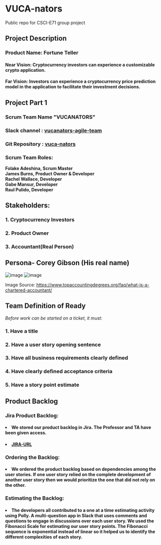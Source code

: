 # VUCA-nators
Public repo for CSCI-E71 group project

## Project Description
### Product Name: Fortune Teller

#### Near Vision: Cryptocurrency investors can experience a customizable crypto application.
#### Far Vision: Investors can experience a cryptocurrency price prediction model in the application to facilitate their investment decisions.   

## Project Part 1
###  Scrum Team Name  "VUCANATORS"
###  Slack channel : [vucanators-agile-team](https://agilesoftwarecourse.slack.com/archives/C02L5H02672)
###  Git Repository : [vuca-nators](https://github.com/gabemansur/vuca-nators)
###  Scrum Team Roles:
**Folake Adeshina, Scrum Master** <br/>
**James Burns, Product Owner & Developer** <br/>
**Rachel Wallace, Developer** <br/>
**Gabe Mansur, Developer** <br/>
**Raul Pulido, Developer**

## Stakeholders:
### 1. Cryptocurrency Investors
### 2. Product Owner
### 3. Accountant(Real Person)


## Persona- Corey Gibson (His real name)
![image](https://user-images.githubusercontent.com/65990764/139624331-da912d5b-2341-4a1e-8ce2-805027d8e77d.png)
![image](https://user-images.githubusercontent.com/65990764/139624081-3b11c9fd-277d-48a9-bead-34b4fd5c5bd7.png)

Image Source: https://www.topaccountingdegrees.org/faq/what-is-a-chartered-accountant/

## Team Definition of Ready

*Before work can be started on a ticket, it must:*
### 1. Have a title
### 2. Have a user story opening sentence
### 3. Have all business requirements clearly defined
### 4. Have clearly defined acceptance criteria
### 5. Have a story point estimate

## Product Backlog
### Jira Product Backlog: <br/>
#### <li> We stored our product backlog in Jira. The Professor and TA have been given access.</li>
#### <li> [JIRA-URL](https://vuca-nators.atlassian.net/jira/software/projects/FT/boards/1/backlog) </li>

### Ordering the Backlog: <br/>
#### <li> We ordered the product backlog based on dependencies among the user stories. If one user story relied on the complete development of another user story then we would prioritize the one that did not rely on the other. </li>


### Estimating the Backlog: <br/>
#### <li> The developers all contributed to a one at a time estimating activity using Polly. A multi-question app in Slack that uses comments and questions to engage in discussions over each user story. We used the Fibonacci Scale for estimating our user story points. The Fibonacci sequence is exponential instead of linear so it helped us to identify the different complexities of each story. </li>




